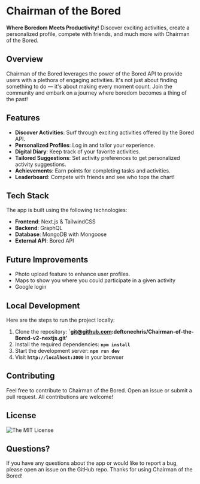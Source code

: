 # Chairman of the Bored

**Where Boredom Meets Productivity!** Discover exciting activities, create a personalized profile, compete with friends, and much more with Chairman of the Bored.

## Overview 
Chairman of the Bored leverages the power of the Bored API to provide users with a plethora of engaging activities. It's not just about finding something to do — it's about making every moment count. Join the community and embark on a journey where boredom becomes a thing of the past!

## Features
- **Discover Activities**: Surf through exciting activities offered by the Bored API.
- **Personalized Profiles**: Log in and tailor your experience.
- **Digital Diary**: Keep track of your favorite activities.
- **Tailored Suggestions**: Set activity preferences to get personalized activity suggestions.
- **Achievements**: Earn points for completing tasks and activities.
- **Leaderboard**: Compete with friends and see who tops the chart!


## Tech Stack
The app is built using the following technologies:

- **Frontend**: Next.js & TailwindCSS
- **Backend**: GraphQL
- **Database**: MongoDB with Mongoose
- **External API**: Bored API

## Future Improvements 
- Photo upload feature to enhance user profiles.
- Maps to show you where you could participate in a given activity
- Google login 

## Local Development 

Here are the steps to run the project locally:

1. Clone the repository: **`git@github.com:deftonechris/Chairman-of-the-Bored-v2-nextjs.git'**
2. Install the required dependencies: **`npm install`**
3. Start the development server: **`npm run dev`**
4. Visit **`http://localhost:3000`** in your browser


## Contributing
Feel free to contribute to Chairman of the Bored. Open an issue or submit a pull request. All contributions are welcome!


## License
![The MIT License](https://img.shields.io/badge/license-MIT-green)


## Questions?
If you have any questions about the app or would like to report a bug, please open an issue on the GitHub repo. Thanks for using Chairman of the Bored!
